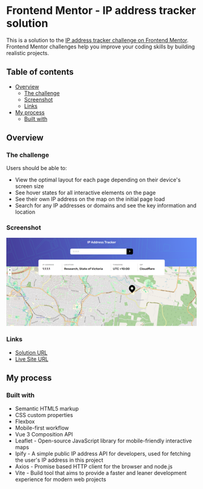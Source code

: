 # Frontend Mentor - IP address tracker solution

This is a solution to the [IP address tracker challenge on Frontend Mentor](https://www.frontendmentor.io/challenges/ip-address-tracker-I8-0yYAH0). Frontend Mentor challenges help you improve your coding skills by building realistic projects. 

## Table of contents

- [Overview](#overview)
  - [The challenge](#the-challenge)
  - [Screenshot](#screenshot)
  - [Links](#links)
- [My process](#my-process)
  - [Built with](#built-with)

## Overview

### The challenge

Users should be able to:

- View the optimal layout for each page depending on their device's screen size
- See hover states for all interactive elements on the page
- See their own IP address on the map on the initial page load
- Search for any IP addresses or domains and see the key information and location

### Screenshot

![](./screenshot.png)


### Links

- [Solution URL](https://github.com/melikealtin/frontend-mentor-challenges/blob/main/ip-address-tracker-master/src/App.vue)
- [Live Site URL](https://frontend-mentor-challenges-wheat-eight.vercel.app/)

## My process

### Built with

- Semantic HTML5 markup
- CSS custom properties
- Flexbox
- Mobile-first workflow
- Vue 3 Composition API
- Leaflet - Open-source JavaScript library for mobile-friendly interactive maps
- Ipify - A simple public IP address API for developers, used for fetching the user's IP address in this project
- Axios - Promise based HTTP client for the browser and node.js
- Vite - Build tool that aims to provide a faster and leaner development experience for modern web projects



